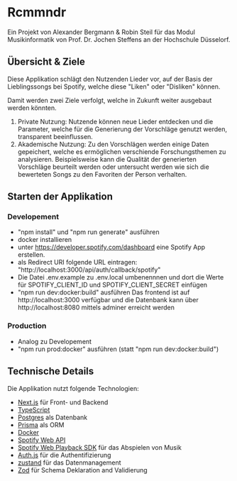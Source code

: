 # Rcmmndr

Ein Projekt von Alexander Bergmann & Robin Steil für das Modul Musikinformatik von Prof. Dr. Jochen Steffens an der Hochschule Düsselorf.

## Übersicht & Ziele

Diese Applikation schlägt den Nutzenden Lieder vor, auf der Basis der Lieblingssongs bei Spotify, welche diese "Liken" oder "Disliken" können.

Damit werden zwei Ziele verfolgt, welche in Zukunft weiter ausgebaut werden könnten.

1. Private Nutzung: Nutzende können neue Lieder entdecken und die Parameter, welche für die Generierung der Vorschläge genutzt werden, transparent beeinflussen.  
2. Akademische Nutzung: Zu den Vorschlägen werden einige Daten gepeichert, welche es ermöglichen verschiende Forschungsthemen zu analysieren. Beispielsweise kann die Qualität der generierten Vorschläge beurteilt werden oder untersucht werden wie sich die bewerteten Songs zu den Favoriten der Person verhalten.
     
## Starten der Applikation

### Developement
- "npm install" und "npm run generate" ausführen
- docker installieren
- unter https://developer.spotify.com/dashboard eine Spotify App erstellen.
- als Redirect URI folgende URL eintragen: "http://localhost:3000/api/auth/callback/spotify"
- Die Datei .env.example zu .env.local umbenennnen und dort die Werte für SPOTIFY_CLIENT_ID und SPOTIFY_CLIENT_SECRET einfügen
- "npm run dev:docker:build" ausführen
  Das frontend ist auf http://localhost:3000 verfügbar und die Datenbank kann über http://localhost:8080 mittels adminer erreicht werden
### Production
- Analog zu Developement
- "npm run prod:docker" ausführen (statt "npm run dev:docker:build")

## Technische Details

Die Applikation nutzt folgende Technologien:
-  [Next.js](https://nextjs.org/) für Front- und Backend
-  [TypeScript](https://www.typescriptlang.org/)
-  [Postgres](https://www.postgresql.org/) als Datenbank
-  [Prisma](https://www.prisma.io/) als ORM
-  [Docker](https://www.docker.com/)
-  [Spotify Web API](https://developer.spotify.com/documentation/web-api) 
-   [Spotify Web Playback SDK](https://developer.spotify.com/documentation/web-playback-sdk) für das Abspielen von Musik
- [Auth.js](https://authjs.dev/) für die Authentifizierung
- [zustand](https://github.com/pmndrs/zustand) für das Datenmanagement
- [Zod](https://zod.dev/) für Schema Deklaration and Validierung 
